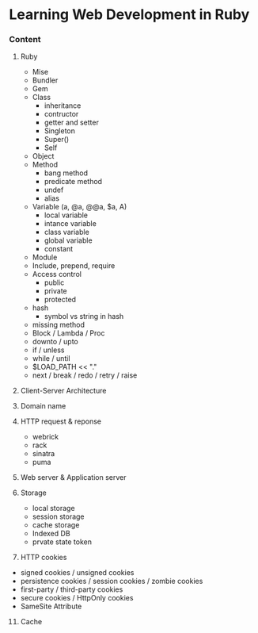 # Learning Web Development in Ruby
### Content
1. Ruby
   * Mise
   * Bundler
   * Gem
   * Class
     - inheritance
     - contructor
     - getter and setter
     - Singleton
     - Super()
     - Self
   * Object
   * Method
     - bang method
     - predicate method
     - undef
     - alias
   * Variable (a, @a, @@a, $a, A)
     - local variable
     - intance variable
     - class variable
     - global variable
     - constant
   * Module
   * Include, prepend, require
   * Access control
     - public
     - private
     - protected
   * hash
     - symbol vs string in hash
   * missing method
   * Block / Lambda / Proc
   * downto / upto
   * if / unless
   * while / until
   * $LOAD_PATH << "."
   * next / break / redo / retry / raise
     
3. Client-Server Architecture
4. Domain name
5. HTTP request & reponse
   - webrick
   - rack
   - sinatra
   - puma
7. Web server & Application server
8. Storage
   - local storage
   - session storage
   - cache storage
   - Indexed DB
   - prvate state token
10. HTTP cookies
   * signed cookies / unsigned cookies
   * persistence cookies / session cookies / zombie cookies
   * first-party / third-party cookies
   * secure cookies / HttpOnly cookies
   * SameSite Attribute
11. Cache
   



